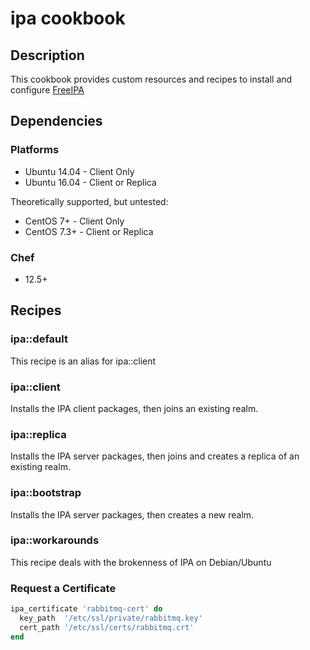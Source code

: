 # ipa cookbook

## Description

This cookbook provides custom resources and recipes to install and configure
[FreeIPA](https://www.freeipa.org/)

## Dependencies

### Platforms

* Ubuntu 14.04 - Client Only
* Ubuntu 16.04 - Client or Replica

Theoretically supported, but untested:

* CentOS 7+   - Client Only
* CentOS 7.3+ - Client or Replica

### Chef

* 12.5+

## Recipes

### ipa::default

This recipe is an alias for ipa::client

### ipa::client

Installs the IPA client packages, then joins an existing realm.

### ipa::replica

Installs the IPA server packages, then joins and creates a replica of an
existing realm.

### ipa::bootstrap

Installs the IPA server packages, then creates a new realm.

### ipa::workarounds

This recipe deals with the brokenness of IPA on Debian/Ubuntu

### Request a Certificate

```ruby
ipa_certificate 'rabbitmq-cert' do
  key_path  '/etc/ssl/private/rabbitmq.key'
  cert_path '/etc/ssl/certs/rabbitmq.crt'
end
```
